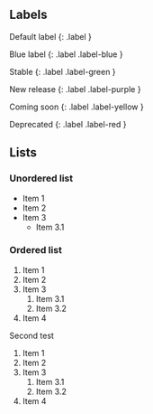 ## Labels

Default label
{: .label }

Blue label
{: .label .label-blue }

Stable
{: .label .label-green }

New release
{: .label .label-purple }

Coming soon
{: .label .label-yellow }

Deprecated
{: .label .label-red }

## Lists

### Unordered list
- Item 1
- Item 2
- Item 3
    - Item 3.1

### Ordered list
1. Item 1
1. Item 2
1. Item 3
    1. Item 3.1
    2. Item 3.2
4. Item 4

Second test

1. Item 1
1. Item 2
1. Item 3
    1. Item 3.1
    1. Item 3.2
1. Item 4